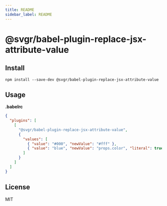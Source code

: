 ```yaml
---
title: README
sidebar_label: README
---
```

# @svgr/babel-plugin-replace-jsx-attribute-value

## Install

```
npm install --save-dev @svgr/babel-plugin-replace-jsx-attribute-value
```

## Usage

**.babelrc**

```json
{
  "plugins": [
    [
      "@svgr/babel-plugin-replace-jsx-attribute-value",
      {
        "values": [
          { "value": "#000", "newValue": "#fff" },
          { "value": "blue", "newValue": "props.color", "literal": true }
        ]
      }
    ]
  ]
}
```

## License

MIT

